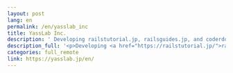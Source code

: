 ```yaml
---
layout: post
lang: en
permalink: /en/yasslab_inc
title: YassLab Inc.
description: ' Developing railstutorial.jp, railsguides.jp, and coderdojo.jp. '
description_full: '<p>Developing <a href="https://railstutorial.jp/">railstutorial.jp</a>, <a href="https://railsguides.jp/">railsguides.jp</a>, and <a href="https://coderdojo.jp/">coderdojo.jp</a>.</p>'
categories: full_remote
link: https://yasslab.jp/en/
---
```

